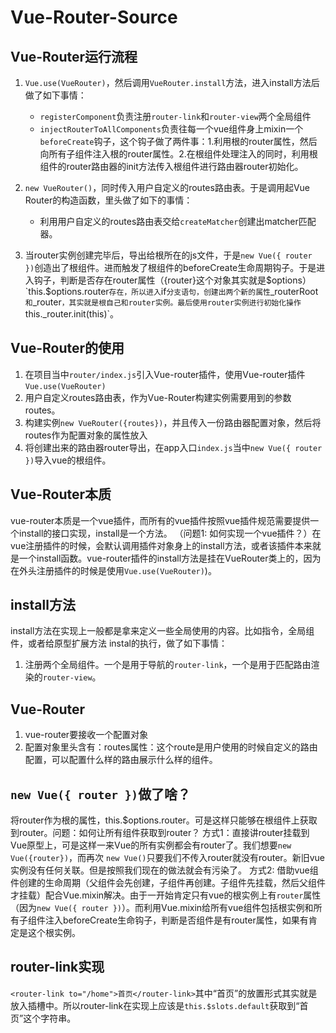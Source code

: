 # Vue-Router-Source

## Vue-Router运行流程

1. `Vue.use(VueRouter)`，然后调用`VueRouter.install`方法，进入install方法后做了如下事情：
   - `registerComponent`负责注册`router-link`和`router-view`两个全局组件
   - `injectRouterToAllComponents`负责往每一个vue组件身上mixin一个`beforeCreate`钩子，这个钩子做了两件事：1.利用根的router属性，然后向所有子组件注入根的router属性。2.在根组件处理注入的同时，利用根组件的router路由器的init方法传入根组件进行路由器router初始化。

2. `new VueRouter()`，同时传入用户自定义的routes路由表。于是调用起Vue Router的构造函数，里头做了如下的事情：
   - 利用用户自定义的routes路由表交给`createMatcher`创建出matcher匹配器。

3. 当router实例创建完毕后，导出给根所在的js文件，于是`new Vue({ router })`创造出了根组件。进而触发了根组件的beforeCreate生命周期钩子。于是进入钩子，判断是否存在router属性（{router}这个对象其实就是$options）
`this.$options.router`存在，所以进入`if`分支语句，创建出两个新的属性`_routerRoot`和`_router`，其实就是根自己和router实例。最后使用router实例进行初始化操作`this._router.init(this)`。  

## Vue-Router的使用

1. 在项目当中`router/index.js`引入Vue-router插件，使用Vue-router插件`Vue.use(VueRouter)`
2. 用户自定义routes路由表，作为Vue-Router构建实例需要用到的参数routes。
3. 构建实例`new VueRouter({routes})`，并且传入一份路由器配置对象，然后将routes作为配置对象的属性放入
4. 将创建出来的路由器router导出，在app入口`index.js`当中`new Vue({ router })`导入vue的根组件。

## Vue-Router本质

vue-router本质是一个vue插件，而所有的vue插件按照vue插件规范需要提供一个install的接口实现，install是一个方法。
（问题1: 如何实现一个vue插件？）在vue注册插件的时候，会默认调用插件对象身上的install方法，或者该插件本来就是一个install函数。vue-router插件的install方法是挂在VueRouter类上的，因为在外头注册插件的时候是使用`Vue.use(VueRouter)`)。

## install方法

install方法在实现上一般都是拿来定义一些全局使用的内容。比如指令，全局组件，或者给原型扩展方法
instal的执行，做了如下事情：

1. 注册两个全局组件。一个是用于导航的`router-link`，一个是用于匹配路由渲染的`router-view`。

## Vue-Router

1. vue-router要接收一个配置对象
2. 配置对象里头含有：routes属性：这个route是用户使用的时候自定义的路由配置，可以配置什么样的路由展示什么样的组件。

## `new Vue({ router })`做了啥？

将router作为根的属性，this.$options.router。可是这样只能够在根组件上获取到router。问题：如何让所有组件获取到router？
方式1：直接讲router挂载到Vue原型上，可是这样一来Vue的所有实例都会有router了。我们想要`new Vue({router})`，而再次
`new Vue()`只要我们不传入router就没有router。新旧vue实例没有任何关联。但是按照我们现在的做法就会有污染了。
方式2: 借助vue组件创建的生命周期（父组件会先创建，子组件再创建。子组件先挂载，然后父组件才挂载）配合Vue.mixin解决。由于一开始肯定只有vue的根实例上有`router`属性（因为`new Vue({ router })`）。而利用Vue.mixin给所有vue组件包括根实例和所有子组件注入beforeCreate生命钩子，判断是否组件是有router属性，如果有肯定是这个根实例。

## router-link实现

`<router-link to="/home">首页</router-link>`其中“首页”的放置形式其实就是放入插槽中。所以router-link在实现上应该是`this.$slots.default`获取到“首页”这个字符串。
